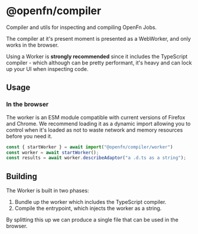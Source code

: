 # @openfn/compiler

Compiler and utils for inspecting and compiling OpenFn Jobs.

The compiler at it's present moment is presented as a WebWorker, and only
works in the browser.

Using a Worker is **strongly recommended** since it includes the TypeScript
compiler - which although can be pretty performant, it's heavy and can
lock up your UI when inspecting code.

## Usage

### In the browser

The worker is an ESM module compatible with current versions of Firefox and
Chrome. We recommend loading it as a dynamic import allowing you to control
when it's loaded as not to waste network and memory resources before you 
need it.

```js
const { startWorker } = await import("@openfn/compiler/worker")
const worker = await startWorker();
const results = await worker.describeAdaptor("a .d.ts as a string");
```

## Building

The Worker is built in two phases:

1. Bundle up the worker which includes the TypeScript compiler.
2. Compile the entrypoint, which injects the worker as a string.

By splitting this up we can produce a single file that can be used in the browser.

